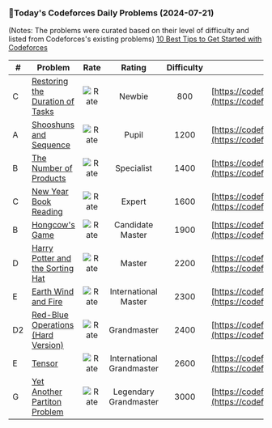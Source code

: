 ### 🌟Today's Codeforces Daily Problems (2024-07-21)
(Notes: The problems were curated based on their level of difficulty and listed from Codeforces's existing problems)
[10 Best Tips to Get Started with Codeforces](https://github.com/ika9810/Codeforces-Daily-Problems/blob/main/10%20Best%20Tips%20to%20Get%20Started%20with%20Codeforces.md)

| # | Problem | Rate| Rating | Difficulty | Contest |
|---| ----- | :--------: | :----------: | :----------: | ---------- |
|C|[Restoring the Duration of Tasks](https://codeforces.com/contest/1690/problem/C)|![Rate](https://img.shields.io/badge/Newbie-800-lightgrey)|Newbie|800|[https://codeforces.com/contest/1690](https://codeforces.com/contest/1690)|
|A|[Shooshuns and Sequence ](https://codeforces.com/contest/222/problem/A)|![Rate](https://img.shields.io/badge/Pupil-1200-brightgreen)|Pupil|1200|[https://codeforces.com/contest/222](https://codeforces.com/contest/222)|
|B|[The Number of Products](https://codeforces.com/contest/1215/problem/B)|![Rate](https://img.shields.io/badge/Specialist-1400-9cf)|Specialist|1400|[https://codeforces.com/contest/1215](https://codeforces.com/contest/1215)|
|C|[New Year Book Reading](https://codeforces.com/contest/500/problem/C)|![Rate](https://img.shields.io/badge/Expert-1600-blue)|Expert|1600|[https://codeforces.com/contest/500](https://codeforces.com/contest/500)|
|B|[Hongcow's Game](https://codeforces.com/contest/744/problem/B)|![Rate](https://img.shields.io/badge/Candidate%20Master-1900-blueviolet)|Candidate Master|1900|[https://codeforces.com/contest/744](https://codeforces.com/contest/744)|
|D|[Harry Potter and the Sorting Hat](https://codeforces.com/contest/65/problem/D)|![Rate](https://img.shields.io/badge/Master-2200-orange)|Master|2200|[https://codeforces.com/contest/65](https://codeforces.com/contest/65)|
|E|[Earth Wind and Fire](https://codeforces.com/contest/1148/problem/E)|![Rate](https://img.shields.io/badge/International%20Master-2300-orange)|International Master|2300|[https://codeforces.com/contest/1148](https://codeforces.com/contest/1148)|
|D2|[Red-Blue Operations (Hard Version)](https://codeforces.com/contest/1832/problem/D2)|![Rate](https://img.shields.io/badge/Grandmaster-2400-red)|Grandmaster|2400|[https://codeforces.com/contest/1832](https://codeforces.com/contest/1832)|
|E|[Tensor](https://codeforces.com/contest/1977/problem/E)|![Rate](https://img.shields.io/badge/International%20Grandmaster-2600-red)|International Grandmaster|2600|[https://codeforces.com/contest/1977](https://codeforces.com/contest/1977)|
|G|[Yet Another Partiton Problem](https://codeforces.com/contest/1175/problem/G)|![Rate](https://img.shields.io/badge/Legendary%20Grandmaster-3000-red)|Legendary Grandmaster|3000|[https://codeforces.com/contest/1175](https://codeforces.com/contest/1175)|
